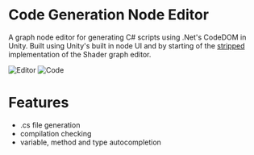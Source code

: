 # Code Generation Node Editor
A graph node editor for generating C# scripts using .Net's CodeDOM in Unity. 
Built using Unity's built in node UI and by starting of the [stripped](https://github.com/simeonradivoev/UIElementNodeGraph) implementation of the Shader graph editor.

![Editor](https://github.com/simeonradivoev/Code-Node-Editor/raw/master/Screenshots/Editor.png)
![Code](https://github.com/simeonradivoev/Code-Node-Editor/raw/master/Screenshots/Code.png)

# Features
* .cs file generation
* compilation checking
* variable, method and type autocompletion